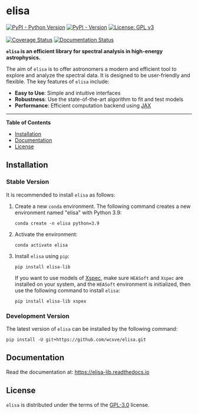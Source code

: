 # elisa

[![PyPI - Python Version](https://img.shields.io/pypi/pyversions/elisa-lib?color=blue&logo=Python&logoColor=white&style=for-the-badge)](https://pypi.org/project/elisa-lib)
[![PyPI - Version](https://img.shields.io/pypi/v/elisa-lib?color=blue&logo=PyPI&logoColor=white&style=for-the-badge)](https://pypi.org/project/elisa-lib)
[![License: GPL v3](https://img.shields.io/github/license/wcxve/elisa?color=blue&logo=open-source-initiative&logoColor=white&style=for-the-badge)](https://www.gnu.org/licenses/gpl-3.0)<br><br>
[![Coverage Status](https://img.shields.io/coverallsCoverage/github/wcxve/elisa?logo=Coveralls&logoColor=white&style=for-the-badge)](https://coveralls.io/github/wcxve/elisa)
[![Documentation Status](https://img.shields.io/readthedocs/elisa-lib?logo=Read-the-Docs&logoColor=white&style=for-the-badge)](https://elisa-lib.readthedocs.io/en/latest/?badge=latest)

**`elisa` is an efficient library for spectral analysis in high-energy astrophysics.**

The aim of `elisa` is to offer astronomers a modern and efficient tool to
explore and analyze the spectral data. It is designed to be user-friendly
and flexible. The key features of `elisa` include:

- **Easy to Use**: Simple and intuitive interfaces
- **Robustness**: Use the state-of-the-art algorithm to fit and test models
- **Performance**: Efficient computation backend using [JAX](https://jax.readthedocs.io/en/latest/notebooks/quickstart.html)

-----

**Table of Contents**

- [Installation](#installation)
- [Documentation](#documentation)
- [License](#license)

## Installation

### Stable Version

It is recommended to install `elisa` as follows:

1. Create a new `conda` environment. The following command creates a new
   environment named "elisa" with Python 3.9:

    ```console
    conda create -n elisa python=3.9
    ```

2. Activate the environment:

    ```console
    conda activate elisa
    ```

3. Install `elisa` using `pip`:

    ```console
    pip install elisa-lib
    ```

   If you want to use models of [Xspec](https://heasarc.gsfc.nasa.gov/xanadu/xspec/manual/Models.html),
   make sure `HEASoft` and `Xspec` are installed on your system, and the
   `HEASoft` environment is initialized, then use the following command to
   install `elisa`:

    ```console
    pip install elisa-lib xspex
    ```


### Development Version
The latest version of `elisa` can be installed by the following command:

   ```console
   pip install -U git+https://github.com/wcxve/elisa.git
   ```


## Documentation

Read the documentation at: https://elisa-lib.readthedocs.io

## License

`elisa` is distributed under the terms of the [GPL-3.0](https://www.gnu.org/licenses/gpl-3.0-standalone.html) license.
